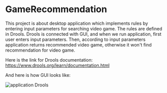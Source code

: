 # GameRecommendation

This project is about desktop application which implements rules by entering input parameters for searching video game. 
The rules are defined in Drools. Drools is connected with GUI, and when we run application, first user enters input parameters.
Then, according to input parameters application returns recommended video game, otherwise it won't find recommendation for video game.

Here is the link for Drools documentation:
https://www.drools.org/learn/documentation.html

And here is how GUI looks like:

![application Drools](https://user-images.githubusercontent.com/97367273/214227540-93af350c-9fc5-452b-ad13-10b41961bc40.PNG)
